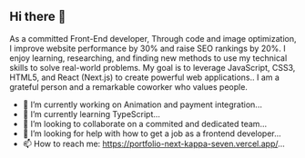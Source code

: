 ## Hi there 👋

As a committed Front-End developer, Through code and image optimization, I improve website performance by 30% and raise SEO rankings by 20%.  I enjoy learning, researching, and finding new methods to use my technical skills to solve real-world problems. My goal is to leverage JavaScript,  CSS3, HTML5, and React (Next.js) to create powerful web applications.. I am a grateful person and a remarkable coworker who values people. 

- 🔭 I’m currently working on Animation and payment integration...
- 🌱 I’m currently learning TypeScript...
- 👯 I’m looking to collaborate on a commited and dedicated team...
- 🤔 I’m looking for help with how to get a job as a frontend developer...
- 📫 How to reach me: https://portfolio-next-kappa-seven.vercel.app/...
<!--
**Bright-Anyawe/Bright-Anyawe** is a ✨ _special_ ✨ repository because its `README.md` (this file) appears on your GitHub profile.

Here are some ideas to get you started:


- 😄 Pronouns: ...
- ⚡ Fun fact: ...
-->
